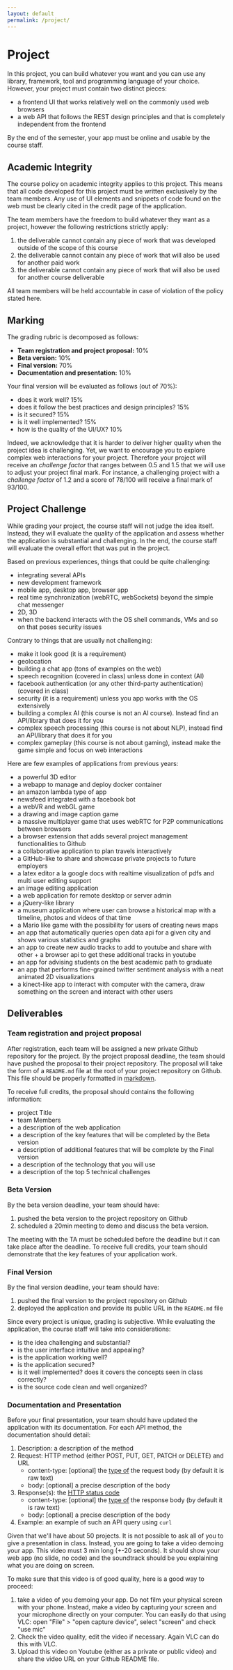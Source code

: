 ```yaml
---
layout: default
permalink: /project/
---
```


# Project

In this project, you can build whatever you want and you can use any library, framework, tool and programming language of your choice. However, your project must contain two distinct pieces: 

- a frontend UI that works relatively well on the commonly used web browsers
- a web API that follows the REST design principles and that is completely independent from the frontend 

By the end of the semester, your app must be online and usable by the course staff. 

## Academic Integrity

The course policy on academic integrity applies to this project. This means that all code developed for this project must be written exclusively by the team members. Any use of UI elements and snippets of code found on the web must be clearly cited in the credit page of the application. 

The team members have the freedom to build whatever they want as a project, however the following restrictions strictly apply: 

1. the deliverable cannot contain any piece of work that was developed outside of the scope of this course
1. the deliverable cannot contain any piece of work that will also be used for another paid work
1. the deliverable cannot contain any piece of work that will also be used for another course deliverable

All team members will be held accountable in case of violation of the policy stated here. 

## Marking 

The grading rubric is decomposed as follows: 

- **Team registration and project proposal:** 10%
- **Beta version:** 10%
- **Final version:** 70%
- **Documentation and presentation:** 10%

Your final version will be evaluated as follows (out of 70%):

- does it work well? 15% 
- does it follow the best practices and design principles? 15%
- is it secured? 15%
- is it well implemented? 15%
- how is the quality of the UI/UX? 10%

Indeed, we acknowledge that it is harder to deliver higher quality when the project idea is challenging. Yet, we want to encourage you to explore complex web interactions for your project. Therefore your project will receive an *challenge factor* that ranges between 0.5 and 1.5 that we will use to adjust your project final mark. For instance, a challenging project with a *challenge factor* of 1.2 and a score of 78/100 will receive a final mark of 93/100.

## Project Challenge

While grading your project, the course staff will not judge the idea itself. Instead, they will evaluate the quality of the application and assess whether the application is substantial and challenging. In the end, the course staff will evaluate the overall effort that was put in the project. 

Based on previous experiences, things that could be quite challenging: 

- integrating several APIs
- new development framework
- mobile app, desktop app, browser app
- real time synchronization (webRTC, webSockets) beyond the simple chat messenger
- 2D, 3D
- when the backend interacts with the OS shell commands, VMs and so on that poses security issues

Contrary to things that are usually not challenging:

- make it look good (it is a requirement)
- geolocation
- building a chat app (tons of examples on the web) 
- speech recognition (covered in class) unless done in context (AI)
- facebook authentication (or any other third-party authentication) (covered in class)
- security (it is a requirement) unless you app works with the OS extensively
- building a complex AI (this course is not an AI course). Instead find an API/library that does it for you
- complex speech processing (this course is not about NLP), instead find an API/library that does it for you
- complex gameplay (this course is not about gaming), instead make the game simple and focus on web interactions 

Here are few examples of applications from previous years:

- a powerful 3D editor
- a webapp to manage and deploy docker container
- an amazon lambda type of app
- newsfeed integrated with a facebook bot 
- a webVR and webGL game 
- a drawing and image caption game 
- a massive multiplayer game that uses webRTC for P2P communications between browsers
- a browser extension that adds several project management functionalities to Github
- a collaborative application to plan travels interactively
- a GitHub-like to share and showcase private projects to future employers
- a latex editor a la google docs with realtime visualization of pdfs and multi user editing support
- an image editing application
- a web application for remote desktop or server admin
- a jQuery-like library
- a museum application where user can browse a historical map with a timeline, photos and videos of that time
- a Mario like game with the possibility for users of creating news maps 
- an app that automatically queries open data api for a given city and shows various statistics and graphs
- an app to create new audio tracks to add to youtube and share with other + a browser api to get these additional tracks in youtube
- an app for advising students on the best academic path to graduate
- an app that performs fine-grained twitter sentiment analysis with a neat animated 2D visualizations
- a kinect-like app to interact with computer with the camera, draw something on the screen and interact with other users

## Deliverables

### Team registration and project proposal

After registration, each team will be assigned a new private Github repository for the project. By the project proposal deadline, the team should have pushed the proposal to their project repository. The proposal will take the form of a `README.md` file at the root of your project repository on Github. This file should be properly formatted in [markdown](https://guides.github.com/features/mastering-markdown/). 

To receive full credits, the proposal should contains the following information: 

- project Title
- team Members
- a description of the web application
- a description of the key features that will be completed by the Beta version
- a description of additional features that will be complete by the Final version
- a description of the technology that you will use
- a description of the top 5 technical challenges

### Beta Version

By the beta version deadline, your team should have:

1. pushed the beta version to the project repository on Github
2. scheduled a 20min meeting to demo and discuss the beta version. 

The meeting with the TA must be scheduled before the deadline but it can take place after the deadline. To receive full credits, your team should demonstrate that the key features of your application work. 

### Final Version

By the final version deadline, your team should have: 

1. pushed the final version to the project repository on Github
3. deployed the application and provide its public URL in the `README.md` file

Since every project is unique, grading is subjective. While evaluating the application, the course staff will take into considerations:

- is the idea challenging and substantial?
- is the user interface intuitive and appealing?
- is the application working well?
- is the application secured? 
- is it well implemented? does it covers the concepts seen in class correctly?
- is the source code clean and well organized?

### Documentation and Presentation

Before your final presentation, your team should have updated the application with its documentation. For each API method, the documentation should detail:
  
1. Description: a description of the method
1. Request: HTTP method (either POST, PUT, GET, PATCH or DELETE) and URL   
    - content-type: [optional] the [type of](http://www.iana.org/assignments/media-types/media-types.xhtml) the request body (by default it is raw text)
    - body: [optional] a precise description of the body
1. Response(s): the [HTTP status code](http://www.restapitutorial.com/httpstatuscodes.html)
    - content-type: [optional] the [type of](http://www.iana.org/assignments/media-types/media-types.xhtml) the response body (by default it is raw text)
    - body: [optional] a precise description of the body
1. Example: an example of such an API query using `curl`

Given that we'll have about 50 projects. It is not possible to ask all of you to give a presentation in class. Instead, you are going to take a video demoing your app. This video must 3 min long (+-20 seconds). It should show your web app (no slide, no code) and the soundtrack should be you explaining what you are doing on screen. 

To make sure that this video is of good quality, here is a good way to proceed: 

1. take a video of you demoing your app. Do not film your physical screen with your phone. Instead, make a video by capturing your screen and your microphone directly on your computer. You can easily do that using VLC: open "File" > "open capture device", select "screen" and check "use mic"
2. Check the video quality, edit the video if necessary. Again VLC can do this with VLC. 
3. Upload this video on Youtube (either as a private or public video) and share the video URL on your Github README file.

